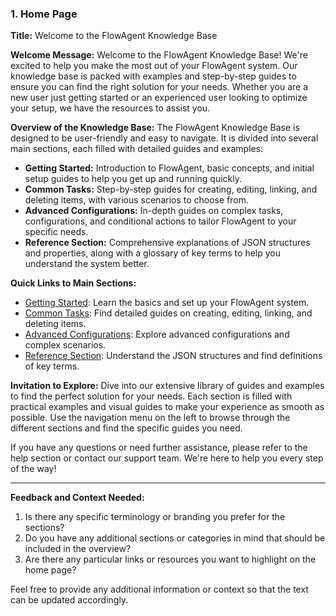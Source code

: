 ### 1. Home Page

**Title:** Welcome to the FlowAgent Knowledge Base

**Welcome Message:**
Welcome to the FlowAgent Knowledge Base! We're excited to help you make the most out of your FlowAgent system. Our knowledge base is packed with examples and step-by-step guides to ensure you can find the right solution for your needs. Whether you are a new user just getting started or an experienced user looking to optimize your setup, we have the resources to assist you.

**Overview of the Knowledge Base:**
The FlowAgent Knowledge Base is designed to be user-friendly and easy to navigate. It is divided into several main sections, each filled with detailed guides and examples:

- **Getting Started:** Introduction to FlowAgent, basic concepts, and initial setup guides to help you get up and running quickly.
- **Common Tasks:** Step-by-step guides for creating, editing, linking, and deleting items, with various scenarios to choose from.
- **Advanced Configurations:** In-depth guides on complex tasks, configurations, and conditional actions to tailor FlowAgent to your specific needs.
- **Reference Section:** Comprehensive explanations of JSON structures and properties, along with a glossary of key terms to help you understand the system better.

**Quick Links to Main Sections:**
- [Getting Started](#): Learn the basics and set up your FlowAgent system.
- [Common Tasks](#): Find detailed guides on creating, editing, linking, and deleting items.
- [Advanced Configurations](#): Explore advanced configurations and complex scenarios.
- [Reference Section](#): Understand the JSON structures and find definitions of key terms.

**Invitation to Explore:**
Dive into our extensive library of guides and examples to find the perfect solution for your needs. Each section is filled with practical examples and visual guides to make your experience as smooth as possible. Use the navigation menu on the left to browse through the different sections and find the specific guides you need.

If you have any questions or need further assistance, please refer to the help section or contact our support team. We're here to help you every step of the way!

---

**Feedback and Context Needed:**
1. Is there any specific terminology or branding you prefer for the sections?
2. Do you have any additional sections or categories in mind that should be included in the overview?
3. Are there any particular links or resources you want to highlight on the home page?

Feel free to provide any additional information or context so that the text can be updated accordingly.